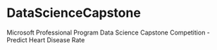 # DataScienceCapstone
Microsoft Professional Program Data Science Capstone Competition - Predict Heart Disease Rate
